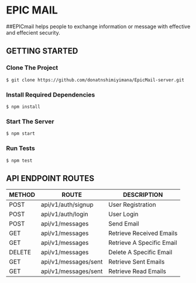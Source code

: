 # EPIC MAIL
##EPICmail helps people to exchange information or message with effective and effecient security.




## GETTING STARTED 

### Clone The Project

```
$ git clone https://github.com/donatnshimiyimana/EpicMail-server.git
```

### Install Required Dependencies

```
$ npm install
```

### Start The Server

```
$ npm start
```

### Run Tests

```
$ npm test
```

## API ENDPOINT ROUTES

| METHOD   | ROUTE                | DESCRIPTION                |
|----------|----------------------|----------------------------|
|  POST    | api/v1/auth/signup   | User Registration          |
|  POST    | api/v1/auth/login    | User Login                 |
|  POST    | api/v1/messages      | Send Email                 |
|  GET     | api/v1/messages      | Retrieve Received Emails   |
|  GET     | api/v1/messages      | Retrieve A Specific Email  |
|  DELETE  | api/v1/messages      | Delete A Specific Email    |
|  GET     | api/v1/messages/sent | Retrieve Sent Emails       |
|  GET     | api/v1/messages/sent | Retrieve Read Emails       |